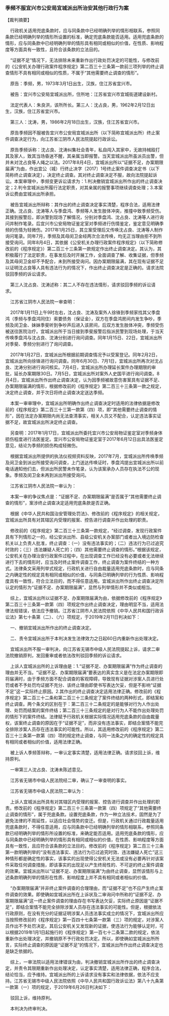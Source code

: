 ### 季频不服宜兴市公安局宜城派出所治安其他行政行为案 
【裁判摘要】

    行政机关适用兜底条款时，应与同条款中已经明确列举的情形相联系，参照同条款已经明确列举的情形所设置的标准，确定兜底条款能否适用。适用兜底条款的情形，应与同条款中已经明确列举的情形具有相同或相似的价值，在性质、影响程度等方面具有一致性，且符合该条款的立法目的。

    “证据不足”情况下，无法排除未来重新作出行政处罚决定的可能性，与修改前的《公安机关办理行政案件程序规定》第二百三十三条第一款前三项列举的终止调查情形不具有相同或相似的性质，不属于“其他需要终止调查的情形”。



    原告：季频，男，1973年3月1日出生，汉族，住江苏省宜兴市。

    被告：宜兴市公安局宜城派出所，住所地：江苏省宜兴市宜城街道建设新村。

    法定代表人：朱良洪，该所所长。第三人：沈占良，男，1962年2月12日出生，汉族，住江苏省宜兴市。

    第三人：沈涛，男，1986年2月18日出生，汉族，住江苏省宜兴市。

    原告季频因不服被告宜兴市公安局宜城派出所（以下简称宜城派出所）终止案件调查决定行为，向江苏省江阴市人民法院提起行政诉讼。

    原告季频诉称：沈占良、沈涛纠集社会青年，私自闯入其家中，无故持械殴打其及家人，致其当场昏迷不醒，其亲属当即报警。当天宜城派出所虽派员出警，但并未对沈占良等人绳之以法。2017年8月4日，宜城派出所以“证据不足，办案期限届满”为由，作出宜公（城）行终止决字〔2017〕1号终止案件调查决定书（以下简称终止调查决定），决定终止调查。其对终止调查决定不服，故向法院提起诉讼。本案审理中，季频变更诉讼请求为：1.判决撤销宜城派出所作出的终止调查决定；2.判令宜城派出所履行法定职责，对其亲属的报警事项继续调查处理；3.本案诉讼费由宜城派出所承担。

    被告宜城派出所辩称：其作出的终止调查决定事实清楚，程序合法，适用法律正确。沈占良、沈涛等人与季盘鸿、季频等人发生肢体冲突，推撞中致季频受伤。其接到报警后，即派警到现场了解情况，分别对季盘鸿、沈占良、沈涛等人进行询问并制作笔录。后宜兴市公安局物证鉴定室对季频进行伤情鉴定，鉴定意见明确季频的伤情为轻微伤。2017年1月25日，其立案受理后又传唤沈占良、沈涛等人制作询问笔录。同年7月，季频及其母闵卫金经两次合法传唤，均无正当理由拒不到所接受询问。同年8月4日，其依据《公安机关办理行政案件程序规定》（以下简称修改前的《程序规定》）第二百三十三条第一款规定作出终止调查决定。其认为，其积极履行了法定职责，在事发后及时开展工作，全面调查了解、收集证据，但季频及其母闵卫金却不予配合，未到所接受询问。因办案期限届满，其在现有证据不足以证明沈占良等人具有违法行为的情况下，作出终止调查决定是正确的。请求法院驳回季频的诉讼请求。

    第三人沈占良、沈涛述称：其二人不存在违法情形，请求驳回季频的诉讼请求。

    江苏省江阴市人民法院一审查明：

    2017年1月11日上午9时左右，沈占良、沈涛及案外人徐锋到季频家找其父季盘鸿（季频与季盘鸿同住）索要债务（保证金），双方在季盘鸿房间内发生争吵，季频及闵卫金、妹妹季斐听到争吵声后进入该房间，后双方发生肢体冲突，季频受伤被送往医院治疗。宜城派出所于当日接到季斐报警后指派民警到现场处理，于当天传唤季盘鸿与沈占良、沈涛分别进行询问调查。同年1月15日、22日，宜城派出所对季斐、季频分别进行了询问调查。

    2017年1月27日，宜城派出所根据前期调查情况予以受案登记。同年2月2日，宜城派出所向徐锋进行询问调查。同年6月30日、7月1日，宜城派出所再次对沈占良、沈涛分别进行询问核实。7月4日，宜城派出所办理延长案件办理期限的审批，延长办案期限30日。7月5日，宜城派出所对案外人史国平进行询问调查。8月4日，宜城派出所作出终止调查决定，认为因季频被故意伤害案具有证据不足、办案期限届满的情形，根据修改前的《程序规定》第二百三十三条第一款之规定，决定终止调查，并于次日将终止调查决定送达季频。

    本案一审审理中，宜城派出所明确作出终止调查决定时适用的法律依据是修改前的《程序规定》第二百三十三第一款第（四）项，即“其他需要终止调查的情形”，因在法定办案期限内尚无法查清事实，相关人员又不配合，认定违法事实证据不足，故宜城派出所决定终止调查。

    另查明：2017年1月17日，宜城派出所委托宜兴市公安局物证鉴定室对季频身体损伤程度进行法医鉴定。宜兴市公安局物证鉴定室于2017年6月12日出具法医鉴定意见，结论为季频的损伤构成轻微伤。

    根据宜城派出所提供的执法仪视频资料反映，2017年7月，宜城派出所传唤季频及闵卫金到派出所接受询问调查，上门送达传唤证时，季盘鸿提出宜城派出所以前电话通知他们去，但派出所民警未作笔录，认为该案承办人员存在执法不公的现象。季频及闵卫金未再到派出所接受询问。

    江苏省江阴市人民法院一审认为：

    本案一审的争议焦点是：“证据不足、办案期限届满”是否属于“其他需要终止调查的情形”，案涉终止调查决定适用兜底条款是否正确。

    根据《中华人民共和国治安管理处罚法》、修改前的《程序规定》的相关规定，宜城派出所具有对其辖区内受理的报案、控告进行调查并作出处理的职责。

    修改前的《程序规定》第二百三十三条第一款规定，“经过调查，发现行政案件具有下列情形之一的，经公安派出所、县级公安机关办案部门或者出入境边防检查机关以上负责人批准，终止调查：（一）没有违法事实的；（二）违法行为已过追究时效的；（三）违法嫌疑人死亡的；（四）其他需要终止调查的情形。”根据该规定，公安机关在办理治安行政案件过程中，在出现调查工作已经没有必要或者无法继续进行下去的情形时，应当及时终止案件调查工作，终止调查为案件终结的一种方式。法律条文采用列举式规定，行政机关进行自由裁量适用兜底条款时，应与同条之内确定性的规定具有相同或相似的价值，与同条已明确列举的行为性质、影响程度具有一致性，符合立法目的，而不得任意适用。宜城派出所作出终止调查决定所认定的情形为“证据不足、办案期限届满”，显然与列举情形并不类似或相当。

    综上，宜城派出所以证据不足、办案期限届满为由，依据修改前的《程序规定》第二百三十三条第一款第（四）项规定作出终止调查决定，理由明显不当，适用法律法规错误，依法应予撤销。江苏省江阴市人民法院依照《中华人民共和国行政诉讼法》第七十条第（二）、（六）项规定，于2019年2月11日判决如下：

    一、撤销宜城派出所作出的终止调查决定。

    二、责令宜城派出所于本判决发生法律效力之日起60日内重新作出处理决定。

    宜城派出所不服一审判决，向江苏省无锡市中级人民法院提起上诉，请求二审法院撤销原判，发回重审或者依法改判驳回季频的诉讼请求。

    上诉人宜城派出所的上诉理由是：1.“证据不足、办案期限届满”作为终止调查的理由并无不当。“证据不足、办案期限届满”要表达的真实含义是在法定办案期限即将届满时，由于季频方面不配合调查的客观障碍，导致现有证据对涉案人员进行处罚或者不予处罚均证据不充分、该终止理由即使书写表达欠妥，但是不影响“证据不足”这一实际终止原因。2.其作出的终止调查决定适用法律正确。修改前的《程序规定》第二百三十二条和第二百三十三条规定了案件终结的两种形式，即结案和终止调查。两个条文的区别在于：第二百三十二条规定的是能够对行为人作出处理、处罚而结案的案件终结；第二百三十三条规定的是对行为人不能作出处理处罚的情形下的案件终结。法律赋予行政机关根据实际情况适用兜底条款的自由裁量权，该案终止调查的原因在于“证据不足”，而非没有违法事实，即结合案情不能完全排除涉案人员存在违法事实的可能性。所以，其适用修改前的《程序规定》第二百三十三条第一款第（四）项的规定终止调查，与同一法条之内的确定性的规定具有相同或者相似的价值，适用法律正确。

    被上诉人季频答辩称，一审认定事实清楚，适用法律正确。请求驳回上诉，维持原判。

    一审第三人沈占良、沈涛未陈述意见。

    江苏省无锡市中级人民法院经二审，确认了一审查明的事实。

    江苏省无锡市中级人民法院二审认为：

    上诉人宜城派出所具有对其辖区内受理的报案、控告进行调查并作出处理的职责。修改前的《程序规定》第二百三十三条第一款第（四）项规定了“其他需要终止调查的情形”，属于兜底条款。设置兜底条款，作为一种立法技术，固然是为了避免法律的不周延性，以适应社会情势的变迁。但是，行政机关通过行政裁量适用兜底条款时，不得任意适用，应与同条款中已经明确列举的情形相联系，参照同条款已经明确列举的情形所设置的标准，来确定能否适用。适用兜底条款的情形，应与同条款中已经明确列举的情形具有相同或相似的价值，在性质、影响程度等方面具有一致性，且应符合该条款的立法目的。修改前的《程序规定》第二百三十三条第一款明确列举的“没有违法事实、违法行为已过追究时效、违法嫌疑人死亡”这三种情形都是确定性的事实，该事实的出现使得公安机关无法或没有必要再针对该案件采取任何调查措施，即该事实的出现足以产生终局性的、不可逆的终止案件调查的效果。宜城派出所以“证据不足、办案期限届满”为由终止调查，显然该情形与上述条款明确列举的情形在性质、影响程度上并不具有相同或者相似的价值。

    “办案期限届满”并非终止案件调查的合理理由，而“证据不足”也不应产生终止案件调查的效果。即使确如宜城派出所在上诉状及二审询问中所称的“证据不足、办案期限届满”这一终止案件调查的理由存在书写表达欠妥，实际终止原因是“证据不足”，即结合案情不能完全排除涉案人员存在违法事实的可能性。但是，根据依法行政原则，在没有充分的证据证明涉案人员违法事实成立的情况下，宜城派出所应当按照修改前的《程序规定》第一百四十七条第一款第（三）项的规定，对涉案人员作出不予处罚决定。其后公安机关又发现新的证据，使违法行为能够认定时，可以根据2019年1月1日起施行的《程序规定》第一百七十二条第二款的规定，依法重新作出处理决定，并撤销原不予行政处罚决定。所以，即使确如宜城派出所所言，实际终止调查的原因是“证据不足”的情况下，宜城派出所作出终止调查决定也是缺乏依据的。

    综上，一审法院以适用法律错误为由，判决撤销宜城派出所作出的终止调查决定，并责令其限期重新作出处理决定，认定事实清楚，适用法律正确，程序合法，结论恰当，应予维持。宜城派出所的上诉请求没有事实和法律依据，依法不应支持。江苏省无锡市中级人民法院依照《中华人民共和国行政诉讼法》第八十九条第一款第（一）项的规定，于2019年6月26日判决如下：

    驳回上诉，维持原判。

    本判决为终审判决。


